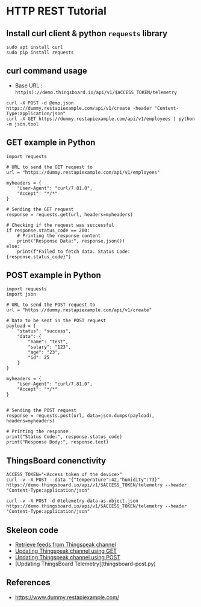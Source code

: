 # HTTP REST Tutorial

## Install curl client & python `requests` library
```
sudo apt install curl
sudo pip install requests

```

## curl command usage
* Base URL :  `http(s)://demo.thingsboard.io/api/v1/$ACCESS_TOKEN/telemetry`

```
curl -X POST -d @emp.json https://dummy.restapiexample.com/api/v1/create -header "Content-Type:application/json"
curl -X GET https://dummy.restapiexample.com/api/v1/employees | python -m json.tool

```

## GET example in Python
```
import requests

# URL to send the GET request to
url = "https://dummy.restapiexample.com/api/v1/employees"

myheaders = {
    "User-Agent": "curl/7.81.0",
    "Accept": "*/*"
}

# Sending the GET request
response = requests.get(url, headers=myheaders)

# Checking if the request was successful
if response.status_code == 200:
    # Printing the response content
    print("Response Data:", response.json())
else:
    print(f"Failed to fetch data. Status Code: {response.status_code}")
```

## POST example in Python
```
import requests
import json

# URL to send the POST request to
url = "https://dummy.restapiexample.com/api/v1/create"

# Data to be sent in the POST request
payload = {
    "status": "success",
    "data": {
        "name": "test",
        "salary": "123",
        "age": "23",
        "id": 25
    }
}

myheaders = {
    "User-Agent": "curl/7.81.0",
    "Accept": "*/*"
}


# Sending the POST request
response = requests.post(url, data=json.dumps(payload), headers=myheaders)

# Printing the response
print("Status Code:", response.status_code)
print("Response Body:", response.text)
```
## ThingsBoard conenctivity
```
ACCESS_TOKEN="<Access token of the device>"
curl -v -X POST --data "{"temperature":42,"humidity":73}" https://demo.thingsboard.io/api/v1/$ACCESS_TOKEN/telemetry --header "Content-Type:application/json"

curl -v -X POST -d @telemetry-data-as-object.json https://demo.thingsboard.io/api/v1/$ACCESS_TOKEN/telemetry --header "Content-Type:application/json"
```

## Skeleon code
* [Retrieve feeds from Thingspeak channel](thingspeak-get-data.py)
* [Updating Thingspeak channel using GET](thingspeak-get-update.py)
* [Updating Thingspeak channel using POST](thingspeak-post.py)
* [Updating ThingsBoard Telemetry[(thingsboard-post.py)

## References
* https://www.dummy.restapiexample.com/


